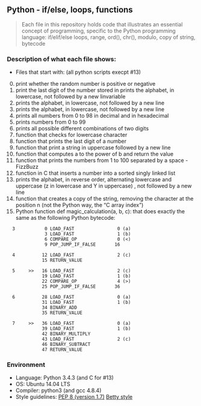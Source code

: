## Python - if/else, loops, functions
> Each file in this repository holds code that illustrates an essential concept of programming,
> specific to the Python programming language: if/elif/else loops, range, ord(), chr(),
>  modulo, copy of string, bytecode

### Description of what each file shows:
* Files that start with: (all python scripts execpt #13)
0. print whether the random number is positive or negative
1. print the last digit of the number stored in prints the alphabet, in lowercase, not followed by a new linvariable
2. prints the alphabet, in lowercase, not followed by a new line
3. prints the alphabet, in lowercase, not followed by a new line
4. prints all numbers from 0 to 98 in decimal and in hexadecimal
5. prints numbers from 0 to 99
6. prints all possible different combinations of two digits
7. function that checks for lowercase character
9. function that prints the last digit of a number
10. function that print a string in uppercase followed by a new line
91. function that computes a to the power of b and return the value
12. function that prints the numbers from 1 to 100 separated by a space - FizzBuzz
13. function in C that inserts a number into a sorted singly linked list
100. prints the alphabet, in reverse order, alternating lowercase and uppercase (z in lowercase and Y in uppercase) , not followed by a new line
101. function that creates a copy of the string, removing the character at the position n (not the Python way, the “C array index”)
102. Python function def magic_calculation(a, b, c): that does exactly the same as the following Python bytecode:
```
  3           0 LOAD_FAST                0 (a)
              3 LOAD_FAST                1 (b)
              6 COMPARE_OP               0 (<)
              9 POP_JUMP_IF_FALSE       16

  4          12 LOAD_FAST                2 (c)
             15 RETURN_VALUE

  5     >>   16 LOAD_FAST                2 (c)
             19 LOAD_FAST                1 (b)
             22 COMPARE_OP               4 (>)
             25 POP_JUMP_IF_FALSE       36

  6          28 LOAD_FAST                0 (a)
             31 LOAD_FAST                1 (b)
             34 BINARY_ADD
             35 RETURN_VALUE

  7     >>   36 LOAD_FAST                0 (a)
             39 LOAD_FAST                1 (b)
             42 BINARY_MULTIPLY
             43 LOAD_FAST                2 (c)
             46 BINARY_SUBTRACT
             47 RETURN_VALUE
```
### Environment
* Language: Python 3.4.3 (and C for #13)
* OS: Ubuntu 14.04 LTS
* Compiler: python3 (and gcc 4.8.4)
* Style guidelines: [PEP 8 (version 1.7)](https://www.python.org/dev/peps/pep-0008/) [Betty style](https://github.com/holbertonschool/Betty/wiki)
